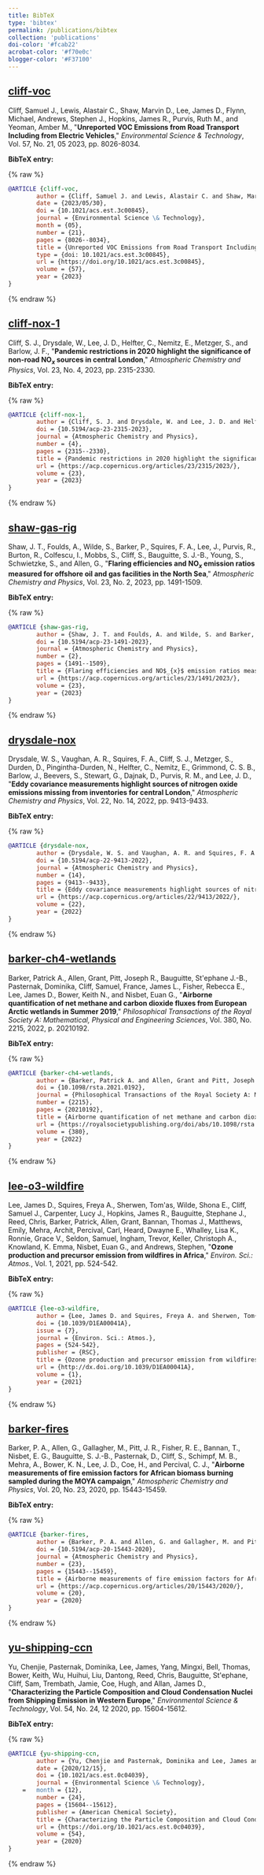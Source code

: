 ```yaml
---
title: BibTeX
type: 'bibtex'
permalink: /publications/bibtex
collection: 'publications'
doi-color: '#fcab22'
acrobat-color: '#f70e0c'
blogger-color: '#F37100'
---
```

## [cliff-voc](#cliff-voc)

Cliff, Samuel J., Lewis, Alastair C., Shaw, Marvin D., Lee, James D., Flynn, Michael, Andrews, Stephen J., Hopkins, James R., Purvis, Ruth M., and Yeoman, Amber M., "**Unreported VOC Emissions from Road Transport Including from Electric Vehicles**," *Environmental Science & Technology*, Vol. 57, No. 21, 05 2023, pp. 8026-8034. <a href='https://doi.org/10.1021/acs.est.3c00845' target='_blank'><i class='fas fa-fw fa-link'></i></a> <a href='http://dx.doi.org/10.1021/acs.est.3c00845' target='_blank'><i class='ai ai-fw ai-doi' style='color: {{ page.doi-color }}'></i></a>

[](#cliff-vocBib)
**BibTeX entry:**

{% raw %}

```bibtex
@ARTICLE {cliff-voc,
    	author = {Cliff, Samuel J. and Lewis, Alastair C. and Shaw, Marvin D. and Lee, James D. and Flynn, Michael and Andrews, Stephen J. and Hopkins, James R. and Purvis, Ruth M. and Yeoman, Amber M.},
    	date = {2023/05/30},
    	doi = {10.1021/acs.est.3c00845},
    	journal = {Environmental Science \& Technology},
    	month = {05},
    	number = {21},
    	pages = {8026--8034},
    	title = {Unreported VOC Emissions from Road Transport Including from Electric Vehicles},
    	type = {doi: 10.1021/acs.est.3c00845},
    	url = {https://doi.org/10.1021/acs.est.3c00845},
    	volume = {57},
    	year = {2023}    
}
```

{% endraw %}

## [cliff-nox-1](#cliff-nox-1)

Cliff, S. J., Drysdale, W., Lee, J. D., Helfter, C., Nemitz, E., Metzger, S., and Barlow, J. F., "**Pandemic restrictions in 2020 highlight the significance of non-road NO$_x$ sources in central London**," *Atmospheric Chemistry and Physics*, Vol. 23, No. 4, 2023, pp. 2315-2330. <a href='https://acp.copernicus.org/articles/23/2315/2023/' target='_blank'><i class='fas fa-fw fa-link'></i></a> <a href='http://dx.doi.org/10.5194/acp-23-2315-2023' target='_blank'><i class='ai ai-fw ai-doi' style='color: {{ page.doi-color }}'></i></a>

[](#cliff-nox-1Bib)
**BibTeX entry:**

{% raw %}

```bibtex
@ARTICLE {cliff-nox-1,
    	author = {Cliff, S. J. and Drysdale, W. and Lee, J. D. and Helfter, C. and Nemitz, E. and Metzger, S. and Barlow, J. F.},
    	doi = {10.5194/acp-23-2315-2023},
    	journal = {Atmospheric Chemistry and Physics},
    	number = {4},
    	pages = {2315--2330},
    	title = {Pandemic restrictions in 2020 highlight the significance of non-road NO$_{x}$ sources in central London},
    	url = {https://acp.copernicus.org/articles/23/2315/2023/},
    	volume = {23},
    	year = {2023}    
}
```

{% endraw %}

## [shaw-gas-rig](#shaw-gas-rig)

Shaw, J. T., Foulds, A., Wilde, S., Barker, P., Squires, F. A., Lee, J., Purvis, R., Burton, R., Colfescu, I., Mobbs, S., Cliff, S., Bauguitte, S. J.-B., Young, S., Schwietzke, S., and Allen, G., "**Flaring efficiencies and NO$_x$ emission ratios measured for offshore oil and gas facilities in the North Sea**," *Atmospheric Chemistry and Physics*, Vol. 23, No. 2, 2023, pp. 1491-1509. <a href='https://acp.copernicus.org/articles/23/1491/2023/' target='_blank'><i class='fas fa-fw fa-link'></i></a> <a href='http://dx.doi.org/10.5194/acp-23-1491-2023' target='_blank'><i class='ai ai-fw ai-doi' style='color: {{ page.doi-color }}'></i></a>

[](#shaw-gas-rigBib)
**BibTeX entry:**

{% raw %}

```bibtex
@ARTICLE {shaw-gas-rig,
    	author = {Shaw, J. T. and Foulds, A. and Wilde, S. and Barker, P. and Squires, F. A. and Lee, J. and Purvis, R. and Burton, R. and Colfescu, I. and Mobbs, S. and Cliff, S. and Bauguitte, S. J.-B. and Young, S. and Schwietzke, S. and Allen, G.},
    	doi = {10.5194/acp-23-1491-2023},
    	journal = {Atmospheric Chemistry and Physics},
    	number = {2},
    	pages = {1491--1509},
    	title = {Flaring efficiencies and NO$_{x}$ emission ratios measured for offshore oil and gas facilities in the North Sea},
    	url = {https://acp.copernicus.org/articles/23/1491/2023/},
    	volume = {23},
    	year = {2023}    
}
```

{% endraw %}

## [drysdale-nox](#drysdale-nox)

Drysdale, W. S., Vaughan, A. R., Squires, F. A., Cliff, S. J., Metzger, S., Durden, D., Pingintha-Durden, N., Helfter, C., Nemitz, E., Grimmond, C. S. B., Barlow, J., Beevers, S., Stewart, G., Dajnak, D., Purvis, R. M., and Lee, J. D., "**Eddy covariance measurements highlight sources of nitrogen oxide emissions missing from inventories for central London**," *Atmospheric Chemistry and Physics*, Vol. 22, No. 14, 2022, pp. 9413-9433. <a href='https://acp.copernicus.org/articles/22/9413/2022/' target='_blank'><i class='fas fa-fw fa-link'></i></a> <a href='http://dx.doi.org/10.5194/acp-22-9413-2022' target='_blank'><i class='ai ai-fw ai-doi' style='color: {{ page.doi-color }}'></i></a>

[](#drysdale-noxBib)
**BibTeX entry:**

{% raw %}

```bibtex
@ARTICLE {drysdale-nox,
    	author = {Drysdale, W. S. and Vaughan, A. R. and Squires, F. A. and Cliff, S. J. and Metzger, S. and Durden, D. and Pingintha-Durden, N. and Helfter, C. and Nemitz, E. and Grimmond, C. S. B. and Barlow, J. and Beevers, S. and Stewart, G. and Dajnak, D. and Purvis, R. M. and Lee, J. D.},
    	doi = {10.5194/acp-22-9413-2022},
    	journal = {Atmospheric Chemistry and Physics},
    	number = {14},
    	pages = {9413--9433},
    	title = {Eddy covariance measurements highlight sources of nitrogen oxide emissions missing from inventories for central London},
    	url = {https://acp.copernicus.org/articles/22/9413/2022/},
    	volume = {22},
    	year = {2022}    
}
```

{% endraw %}

## [barker-ch4-wetlands](#barker-ch4-wetlands)

Barker, Patrick A., Allen, Grant, Pitt, Joseph R., Bauguitte, St'ephane J.-B., Pasternak, Dominika, Cliff, Samuel, France, James L., Fisher, Rebecca E., Lee, James D., Bower, Keith N., and Nisbet, Euan G., "**Airborne quantification of net methane and carbon dioxide fluxes from European Arctic wetlands in Summer 2019**," *Philosophical Transactions of the Royal Society A: Mathematical, Physical and Engineering Sciences*, Vol. 380, No. 2215, 2022, p. 20210192. <a href='https://royalsocietypublishing.org/doi/abs/10.1098/rsta.2021.0192' target='_blank'><i class='fas fa-fw fa-link'></i></a> <a href='http://dx.doi.org/10.1098/rsta.2021.0192' target='_blank'><i class='ai ai-fw ai-doi' style='color: {{ page.doi-color }}'></i></a>

[](#barker-ch4-wetlandsBib)
**BibTeX entry:**

{% raw %}

```bibtex
@ARTICLE {barker-ch4-wetlands,
    	author = {Barker, Patrick A. and Allen, Grant and Pitt, Joseph R. and Bauguitte, St{\'e}phane J.-B. and Pasternak, Dominika and Cliff, Samuel and France, James L. and Fisher, Rebecca E. and Lee, James D. and Bower, Keith N. and Nisbet, Euan G.},
    	doi = {10.1098/rsta.2021.0192},
    	journal = {Philosophical Transactions of the Royal Society A: Mathematical, Physical and Engineering Sciences},
    	number = {2215},
    	pages = {20210192},
    	title = {Airborne quantification of net methane and carbon dioxide fluxes from European Arctic wetlands in Summer 2019},
    	url = {https://royalsocietypublishing.org/doi/abs/10.1098/rsta.2021.0192},
    	volume = {380},
    	year = {2022}    
}
```

{% endraw %}

## [lee-o3-wildfire](#lee-o3-wildfire)

Lee, James D., Squires, Freya A., Sherwen, Tom'as, Wilde, Shona E., Cliff, Samuel J., Carpenter, Lucy J., Hopkins, James R., Bauguitte, Stephane J., Reed, Chris, Barker, Patrick, Allen, Grant, Bannan, Thomas J., Matthews, Emily, Mehra, Archit, Percival, Carl, Heard, Dwayne E., Whalley, Lisa K., Ronnie, Grace V., Seldon, Samuel, Ingham, Trevor, Keller, Christoph A., Knowland, K. Emma, Nisbet, Euan G., and Andrews, Stephen, "**Ozone production and precursor emission from wildfires in Africa**," *Environ. Sci.: Atmos.*, Vol. 1, 2021, pp. 524-542. <a href='http://dx.doi.org/10.1039/D1EA00041A' target='_blank'><i class='fas fa-fw fa-link'></i></a> <a href='http://dx.doi.org/10.1039/D1EA00041A' target='_blank'><i class='ai ai-fw ai-doi' style='color: {{ page.doi-color }}'></i></a>

[](#lee-o3-wildfireBib)
**BibTeX entry:**

{% raw %}

```bibtex
@ARTICLE {lee-o3-wildfire,
    	author = {Lee, James D. and Squires, Freya A. and Sherwen, Tom{\'a}s and Wilde, Shona E. and Cliff, Samuel J. and Carpenter, Lucy J. and Hopkins, James R. and Bauguitte, Stephane J. and Reed, Chris and Barker, Patrick and Allen, Grant and Bannan, Thomas J. and Matthews, Emily and Mehra, Archit and Percival, Carl and Heard, Dwayne E. and Whalley, Lisa K. and Ronnie, Grace V. and Seldon, Samuel and Ingham, Trevor and Keller, Christoph A. and Knowland, K. Emma and Nisbet, Euan G. and Andrews, Stephen},
    	doi = {10.1039/D1EA00041A},
    	issue = {7},
    	journal = {Environ. Sci.: Atmos.},
    	pages = {524-542},
    	publisher = {RSC},
    	title = {Ozone production and precursor emission from wildfires in Africa},
    	url = {http://dx.doi.org/10.1039/D1EA00041A},
    	volume = {1},
    	year = {2021}    
}
```

{% endraw %}

## [barker-fires](#barker-fires)

Barker, P. A., Allen, G., Gallagher, M., Pitt, J. R., Fisher, R. E., Bannan, T., Nisbet, E. G., Bauguitte, S. J.-B., Pasternak, D., Cliff, S., Schimpf, M. B., Mehra, A., Bower, K. N., Lee, J. D., Coe, H., and Percival, C. J., "**Airborne measurements of fire emission factors for African biomass burning sampled during the MOYA campaign**," *Atmospheric Chemistry and Physics*, Vol. 20, No. 23, 2020, pp. 15443-15459. <a href='https://acp.copernicus.org/articles/20/15443/2020/' target='_blank'><i class='fas fa-fw fa-link'></i></a> <a href='http://dx.doi.org/10.5194/acp-20-15443-2020' target='_blank'><i class='ai ai-fw ai-doi' style='color: {{ page.doi-color }}'></i></a>

[](#barker-firesBib)
**BibTeX entry:**

{% raw %}

```bibtex
@ARTICLE {barker-fires,
    	author = {Barker, P. A. and Allen, G. and Gallagher, M. and Pitt, J. R. and Fisher, R. E. and Bannan, T. and Nisbet, E. G. and Bauguitte, S. J.-B. and Pasternak, D. and Cliff, S. and Schimpf, M. B. and Mehra, A. and Bower, K. N. and Lee, J. D. and Coe, H. and Percival, C. J.},
    	doi = {10.5194/acp-20-15443-2020},
    	journal = {Atmospheric Chemistry and Physics},
    	number = {23},
    	pages = {15443--15459},
    	title = {Airborne measurements of fire emission factors for African biomass burning sampled during the MOYA campaign},
    	url = {https://acp.copernicus.org/articles/20/15443/2020/},
    	volume = {20},
    	year = {2020}    
}
```

{% endraw %}

## [yu-shipping-ccn](#yu-shipping-ccn)

Yu, Chenjie, Pasternak, Dominika, Lee, James, Yang, Mingxi, Bell, Thomas, Bower, Keith, Wu, Huihui, Liu, Dantong, Reed, Chris, Bauguitte, St'ephane, Cliff, Sam, Trembath, Jamie, Coe, Hugh, and Allan, James D., "**Characterizing the Particle Composition and Cloud Condensation Nuclei from Shipping Emission in Western Europe**," *Environmental Science & Technology*, Vol. 54, No. 24, 12 2020, pp. 15604-15612. <a href='https://doi.org/10.1021/acs.est.0c04039' target='_blank'><i class='fas fa-fw fa-link'></i></a> <a href='http://dx.doi.org/10.1021/acs.est.0c04039' target='_blank'><i class='ai ai-fw ai-doi' style='color: {{ page.doi-color }}'></i></a>

[](#yu-shipping-ccnBib)
**BibTeX entry:**

{% raw %}

```bibtex
@ARTICLE {yu-shipping-ccn,
    	author = {Yu, Chenjie and Pasternak, Dominika and Lee, James and Yang, Mingxi and Bell, Thomas and Bower, Keith and Wu, Huihui and Liu, Dantong and Reed, Chris and Bauguitte, St{\'e}phane and Cliff, Sam and Trembath, Jamie and Coe, Hugh and Allan, James D.},
    	date = {2020/12/15},
    	doi = {10.1021/acs.est.0c04039},
    	journal = {Environmental Science \& Technology},
    =	month = {12},
    	number = {24},
    	pages = {15604--15612},
    	publisher = {American Chemical Society},
    	title = {Characterizing the Particle Composition and Cloud Condensation Nuclei from Shipping Emission in Western Europe},
    	url = {https://doi.org/10.1021/acs.est.0c04039},
    	volume = {54},
    	year = {2020}    
}
```

{% endraw %}

